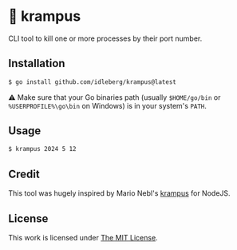 # :japanese_ogre: krampus

CLI tool to kill one or more processes by their port number.

## Installation

```sh
$ go install github.com/idleberg/krampus@latest
```

:warning: Make sure that your Go binaries path (usually `$HOME/go/bin` or `%USERPROFILE%\go\bin` on Windows) is in your system's `PATH`.

## Usage

```sh
$ krampus 2024 5 12
```

## Credit

This tool was hugely inspired by Mario Nebl's [krampus](https://www.npmjs.com/package/krampus) for NodeJS.

## License

This work is licensed under [The MIT License](LICENSE).
  
